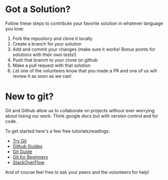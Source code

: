 # Got a Solution?
Follow these steps to contribute your favorite solution in whatever language you love:
1. Fork the repository and clone it locally
2. Create a branch for your solution
3. Add and commit your changes (make sure it works! Bonus points for solutions with their own tests!)
4. Push that branch to your clone on github
5. Make a pull request with that solution
6. Let one of the volunteers know that you made a PR and one of us will review it as soon as we can!

# New to git?
Git and Github allow us to collaborate on projects without ever worrying about losing our work. Think google docs but with version control and for code.

To get started here's a few free tutorials/readings:
* [Try Git](https://try.github.io/levels/1/challenges/1)
* [Github Guides](https://guides.github.com/)
* [Git Guide](http://rogerdudler.github.io/git-guide/)
* [Git for Beginners](http://www.sitepoint.com/git-for-beginners/)
* [StackOverFlow](http://stackoverflow.com/questions/315911/git-for-beginners-the-definitive-practical-guide)

And of course feel free to ask your peers and the volunteers for help!
